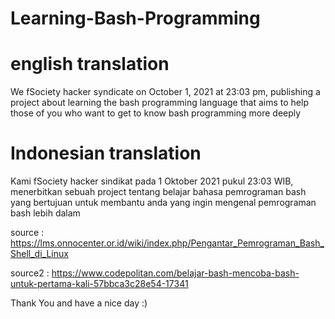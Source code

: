 # Learning-Bash-Programming

# english translation
We fSociety hacker syndicate on October 1, 2021 at 23:03 pm, publishing a project about learning the bash programming language that aims to help those of you who want to get to know bash programming more deeply

# Indonesian translation
Kami fSociety hacker sindikat pada 1 Oktober 2021 pukul 23:03 WIB, menerbitkan sebuah project 
tentang belajar bahasa pemrograman bash yang bertujuan untuk membantu anda yang ingin mengenal pemrograman bash lebih dalam

source : https://lms.onnocenter.or.id/wiki/index.php/Pengantar_Pemrograman_Bash_Shell_di_Linux


source2 : https://www.codepolitan.com/belajar-bash-mencoba-bash-untuk-pertama-kali-57bbca3c28e54-17341


Thank You and have a nice day :)
